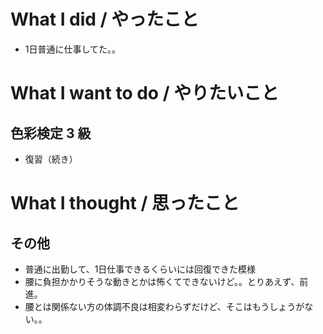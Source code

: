 # What I did / やったこと
- 1日普通に仕事してた。。

# What I want to do / やりたいこと
## 色彩検定 3 級
- 復習（続き）

# What I thought / 思ったこと
## その他
- 普通に出勤して、1日仕事できるくらいには回復できた模様
- 腰に負担かかりそうな動きとかは怖くてできないけど。。とりあえず、前進。
- 腰とは関係ない方の体調不良は相変わらずだけど、そこはもうしょうがない。。
